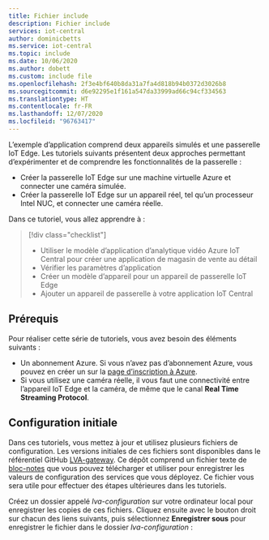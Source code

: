 ```yaml
---
title: Fichier include
description: Fichier include
services: iot-central
author: dominicbetts
ms.service: iot-central
ms.topic: include
ms.date: 10/06/2020
ms.author: dobett
ms.custom: include file
ms.openlocfilehash: 2f3e4bf640b8da31a7fa4d818b94b0372d3026b8
ms.sourcegitcommit: d6e92295e1f161a547da33999ad66c94cf334563
ms.translationtype: HT
ms.contentlocale: fr-FR
ms.lasthandoff: 12/07/2020
ms.locfileid: "96763417"
---
```

L’exemple d’application comprend deux appareils simulés et une passerelle IoT Edge. Les tutoriels suivants présentent deux approches permettant d’expérimenter et de comprendre les fonctionnalités de la passerelle :

* Créer la passerelle IoT Edge sur une machine virtuelle Azure et connecter une caméra simulée.
* Créer la passerelle IoT Edge sur un appareil réel, tel qu’un processeur Intel NUC, et connecter une caméra réelle.

Dans ce tutoriel, vous allez apprendre à :
> [!div class="checklist"]
> * Utiliser le modèle d’application d’analytique vidéo Azure IoT Central pour créer une application de magasin de vente au détail
> * Vérifier les paramètres d’application
> * Créer un modèle d’appareil pour un appareil de passerelle IoT Edge
> * Ajouter un appareil de passerelle à votre application IoT Central

## <a name="prerequisites"></a>Prérequis

Pour réaliser cette série de tutoriels, vous avez besoin des éléments suivants :

* Un abonnement Azure. Si vous n’avez pas d’abonnement Azure, vous pouvez en créer un sur la [page d’inscription à Azure](https://aka.ms/createazuresubscription).
* Si vous utilisez une caméra réelle, il vous faut une connectivité entre l’appareil IoT Edge et la caméra, de même que le canal **Real Time Streaming Protocol**.

## <a name="initial-setup"></a>Configuration initiale

Dans ces tutoriels, vous mettez à jour et utilisez plusieurs fichiers de configuration. Les versions initiales de ces fichiers sont disponibles dans le référentiel GitHub [LVA-gateway](https://github.com/Azure/live-video-analytics/tree/master/ref-apps/lva-edge-iot-central-gateway). Ce dépôt comprend un fichier texte de [bloc-notes](https://github.com/Azure/live-video-analytics/blob/master/ref-apps/lva-edge-iot-central-gateway/setup/Scratchpad.txt) que vous pouvez télécharger et utiliser pour enregistrer les valeurs de configuration des services que vous déployez. Ce fichier vous sera utile pour effectuer des étapes ultérieures dans les tutoriels.

Créez un dossier appelé *lva-configuration* sur votre ordinateur local pour enregistrer les copies de ces fichiers. Cliquez ensuite avec le bouton droit sur chacun des liens suivants, puis sélectionnez **Enregistrer sous** pour enregistrer le fichier dans le dossier *lva-configuration* :
